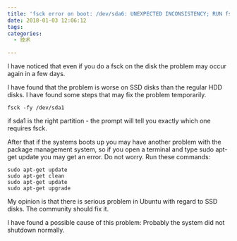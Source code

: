 ```yaml
---
title: 'fsck error on boot: /dev/sda6: UNEXPECTED INCONSISTENCY; RUN fsck MANUALLY'
date: 2018-01-03 12:06:12
tags:
categories:
  - 技术

---
```

I have noticed that even if you do a fsck on the disk the problem may occur again in a few days.

I have found that the problem is worse on SSD disks than the regular HDD disks. I have found some steps that may fix the problem temporarily.

    fsck -fy /dev/sda1
if sda1 is the right partition - the prompt will tell you exactly which one requires fsck.

After that if the systems boots up you may have another problem with the package management system, so if you open a terminal and type sudo apt-get update you may get an error. Do not worry. Run these commands:
```
sudo apt-get update
sudo apt-get clean
sudo apt-get update
sudo apt-get upgrade
```
My opinion is that there is serious problem in Ubuntu with regard to SSD disks. The community should fix it.

I have found a possible cause of this problem: Probably the system did not shutdown normally.
